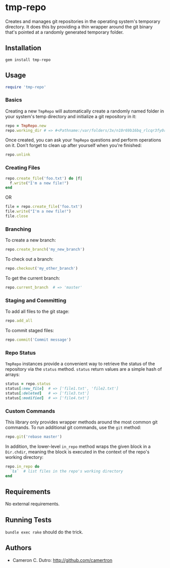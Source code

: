 tmp-repo
========

Creates and manages git repositories in the operating system's temporary directory. It does this by providing a thin wrapper around the git binary that's pointed at a randomly generated temporary folder.

## Installation

`gem install tmp-repo`

## Usage

```ruby
require 'tmp-repo'
```

### Basics

Creating a new `TmpRepo` will automatically create a randomly named folder in your system's temp directory and initialize a git repository in it:

```ruby
repo = TmpRepo.new
repo.working_dir # => #<Pathname:/var/folders/3x/n10r69b16bq_rlcqr3fy0rwc0000gn/T/b068487773901ffe23e66a8259711fa1>
```

Once created, you can ask your `TmpRepo` questions and perform operations on it. Don't forget to clean up after yourself when you're finished:

```ruby
repo.unlink
```

### Creating Files

```ruby
repo.create_file('foo.txt') do |f|
  f.write("I'm a new file!")
end
```

OR

```ruby
file = repo.create_file('foo.txt')
file.write("I'm a new file!")
file.close
```

### Branching

To create a new branch:

```ruby
repo.create_branch('my_new_branch')
```

To check out a branch:

```ruby
repo.checkout('my_other_branch')
```

To get the current branch:

```ruby
repo.current_branch  # => 'master'
```

### Staging and Committing

To add all files to the git stage:

```ruby
repo.add_all
```

To commit staged files:

```ruby
repo.commit('Commit message')
```

### Repo Status

`TmpRepo` instances provide a convenient way to retrieve the status of the repository via the `status` method. `status` return values are a simple hash of arrays:

```ruby
status = repo.status
status[:new_file]  # => ['file1.txt', 'file2.txt']
status[:deleted]   # => ['file3.txt']
status[:modified]  # => ['file4.txt']
```

### Custom Commands

This library only provides wrapper methods around the most common git commands. To run additional git commands, use the `git` method:

```ruby
repo.git('rebase master')
```

In addition, the lower-level `in_repo` method wraps the given block in a `Dir.chdir`, meaning the block is executed in the context of the repo's working directory:

```ruby
repo.in_repo do
  `ls`  # list files in the repo's working directory
end
```

## Requirements

No external requirements.

## Running Tests

`bundle exec rake` should do the trick.

## Authors

* Cameron C. Dutro: http://github.com/camertron
